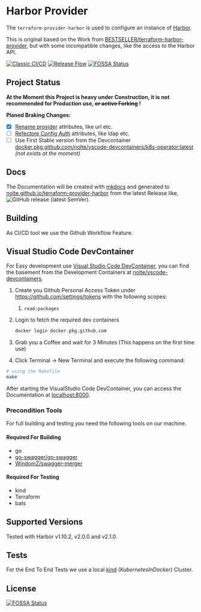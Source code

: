 # Harbor Provider

The ```terraform-provider-harbor``` is used to configure an instance of [Harbor](https://goharbor.io).

This is original based on the Work from [BESTSELLER/terraform-harbor-provider](https://github.com/BESTSELLER/terraform-harbor-provider), but with some incompatible changes, like the access to the Harbor API.

[![Classic CI/CD](https://github.com/nolte/terraform-provider-harbor/workflows/Classic%20CI/CD/badge.svg)](https://github.com/nolte/terraform-provider-harbor/actions?query=workflow%3A%22Classic+CI%2FCD%22)
[![Release Flow](https://github.com/nolte/terraform-provider-harbor/workflows/Release%20Flow/badge.svg)](https://github.com/nolte/terraform-provider-harbor/actions?query=workflow%3A%22Release+Flow%22)
[![FOSSA Status](https://app.fossa.com/api/projects/git%2Bgithub.com%2Fnolte%2Fterraform-provider-harbor.svg?type=shield)](https://app.fossa.com/projects/git%2Bgithub.com%2Fnolte%2Fterraform-provider-harbor?ref=badge_shield)

## Project Status

**At the Moment this Project is heavy under Construction, it is not recommended for Production use, ~~or active Forking~~ !**

**Planed Braking Changes:**

- [x] [Rename provider](https://github.com/nolte/terraform-provider-harbor/issues/3) attributes, like url etc.
- [ ] [Refectore Config Auth](https://github.com/nolte/terraform-provider-harbor/issues/10) attributes, like ldap etc.
- [ ] Use First Stable version from the Devcontainer [docker.pkg.github.com/nolte/vscode-devcontainers/k8s-operator:latest](https://github.com/nolte/vscode-devcontainers) _(not exists at the moment)_

## Docs

The Documentation will be created with [mkdocs](https://www.mkdocs.org/) and generated to [nolte.github.io/terraform-provider-harbor](https://nolte.github.io/terraform-provider-harbor/) from the latest Release like, ![GitHub release (latest SemVer)](https://img.shields.io/github/v/release/nolte/terraform-provider-harbor).

## Building

As CI/CD tool we use the Github Workflow Feature.

## Visual Studio Code DevContainer

For Easy development use [Visual Studio Code DevContainer](https://code.visualstudio.com/docs/remote/containers), you can find the basement from the Development Containers at [nolte/vscode-devcontainers](https://github.com/nolte/vscode-devcontainers).

1. Create you Github Personal Access Token under <https://github.com/settings/tokens> with the following scopes:
   1. `read:packages`

2. Login to fetch the required dev containers

    ```sh
    docker login docker.pkg.github.com
    ```

3. Grab you a Coffee and wait for 3 Minutes (This happens on the first time use)

4. Click Terminal -> New Terminal and execute the following command:

```sh
# using the Makefile
make
```

After starting the VisualStudio Code DevContainer, you can access the Documentation at [localhost:8000](http://localhost:8000).

### Precondition Tools

For full building and testing you need the following tools on our machine.

#### Required For Building

- go
- [go-swagger/go-swagger](https://github.com/go-swagger/go-swagger)
- [WindomZ/swagger-merger](https://github.com/WindomZ/swagger-merger)

#### Required For Testing

- kind
- Terraform
- bats

## Supported Versions

Tested with Harbor v1.10.2, v2.0.0 and v2.1.0.

## Tests

For the End To End Tests we use a local [kind](https://kind.sigs.k8s.io) _(KubernetesInDocker)_ Cluster.

## License
[![FOSSA Status](https://app.fossa.com/api/projects/git%2Bgithub.com%2Fnolte%2Fterraform-provider-harbor.svg?type=large)](https://app.fossa.com/projects/git%2Bgithub.com%2Fnolte%2Fterraform-provider-harbor?ref=badge_large)
